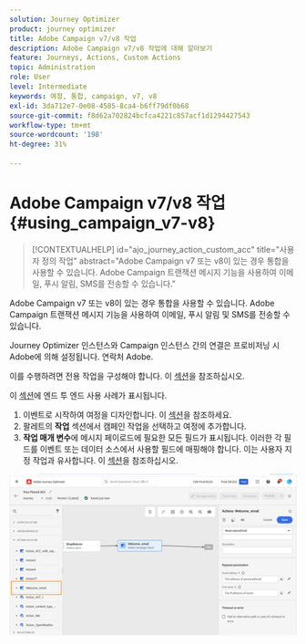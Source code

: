 ```yaml
---
solution: Journey Optimizer
product: journey optimizer
title: Adobe Campaign v7/v8 작업
description: Adobe Campaign v7/v8 작업에 대해 알아보기
feature: Journeys, Actions, Custom Actions
topic: Administration
role: User
level: Intermediate
keywords: 여정, 통합, campaign, v7, v8
exl-id: 3da712e7-0e08-4585-8ca4-b6ff79df0b68
source-git-commit: f8d62a702824bcfca4221c857acf1d1294427543
workflow-type: tm+mt
source-wordcount: '198'
ht-degree: 31%

---
```


# Adobe Campaign v7/v8 작업 {#using_campaign_v7-v8}

>[!CONTEXTUALHELP]
>id="ajo_journey_action_custom_acc"
>title="사용자 정의 작업"
>abstract="Adobe Campaign v7 또는 v8이 있는 경우 통합을 사용할 수 있습니다. Adobe Campaign 트랜잭션 메시지 기능을 사용하여 이메일, 푸시 알림, SMS를 전송할 수 있습니다."

Adobe Campaign v7 또는 v8이 있는 경우 통합을 사용할 수 있습니다. Adobe Campaign 트랜잭션 메시지 기능을 사용하여 이메일, 푸시 알림 및 SMS를 전송할 수 있습니다.

Journey Optimizer 인스턴스와 Campaign 인스턴스 간의 연결은 프로비저닝 시 Adobe에 의해 설정됩니다. 연락처 Adobe.

이를 수행하려면 전용 작업을 구성해야 합니다. 이 [섹션](../action/acc-action.md)을 참조하십시오.

이 [섹션](../building-journeys/ajo-ac.md)에 엔드 투 엔드 사용 사례가 표시됩니다.

1. 이벤트로 시작하여 여정을 디자인합니다. 이 [섹션](../building-journeys/journey.md)을 참조하세요.
1. 팔레트의 **작업** 섹션에서 캠페인 작업을 선택하고 여정에 추가합니다.
1. **작업 매개 변수**&#x200B;에 메시지 페이로드에 필요한 모든 필드가 표시됩니다. 이러한 각 필드를 이벤트 또는 데이터 소스에서 사용할 필드에 매핑해야 합니다. 이는 사용자 지정 작업과 유사합니다. 이 [섹션](../building-journeys/using-custom-actions.md)을 참조하십시오.

![](assets/accintegration2.png)
